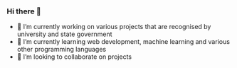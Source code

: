 ### Hi there 👋

- 🔭 I’m currently working on various projects that are recognised by university and state government
- 🌱 I’m currently learning web development, machine learning and various other programming languages
- 👯 I’m looking to collaborate on projects


